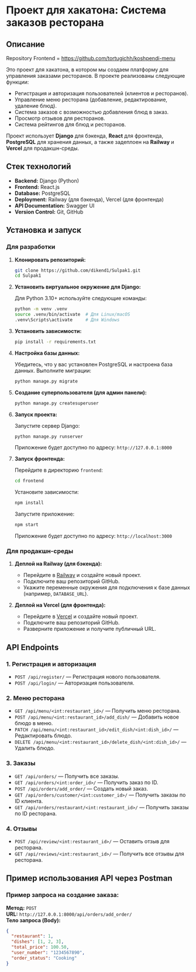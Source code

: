 # Проект для хакатона: Система заказов ресторана

## Описание

Repository Frontend = https://github.com/tortugichh/koshpendi-menu

Это проект для хакатона, в котором мы создаем платформу для управления заказами ресторанов. В проекте реализованы следующие функции:

- Регистрация и авторизация пользователей (клиентов и ресторанов).
- Управление меню ресторана (добавление, редактирование, удаление блюд).
- Система заказов с возможностью добавления блюд в заказ.
- Просмотр отзывов для ресторанов.
- Система рейтингов для блюд и ресторанов.
  
Проект использует **Django** для бэкенда, **React** для фронтенда, **PostgreSQL** для хранения данных, а также задеплоен на **Railway** и **Vercel** для продакшн-среды.

## Стек технологий

- **Backend:** Django (Python)
- **Frontend:** React.js
- **Database:** PostgreSQL
- **Deployment:** Railway (для бэкенда), Vercel (для фронтенда)
- **API Documentation:** Swagger UI
- **Version Control:** Git, GitHub

## Установка и запуск

### Для разработки

1. **Клонировать репозиторий:**

    ```bash
    git clone https://github.com/dikend1/Sulpak1.git
    cd Sulpak1
    ```

2. **Установить виртуальное окружение для Django:**

    Для Python 3.10+ используйте следующие команды:

    ```bash
    python -m venv .venv
    source .venv/bin/activate  # Для Linux/macOS
    .venv\Scripts\activate     # Для Windows
    ```

3. **Установить зависимости:**

    ```bash
    pip install -r requirements.txt
    ```

4. **Настройка базы данных:**

    Убедитесь, что у вас установлен PostgreSQL и настроена база данных. Выполните миграции:

    ```bash
    python manage.py migrate
    ```

5. **Создание суперпользователя (для админ панели):**

    ```bash
    python manage.py createsuperuser
    ```

6. **Запуск проекта:**

    Запустите сервер Django:

    ```bash
    python manage.py runserver
    ```

    Приложение будет доступно по адресу: `http://127.0.0.1:8000`

7. **Запуск фронтенда:**

    Перейдите в директорию `frontend`:

    ```bash
    cd frontend
    ```

    Установите зависимости:

    ```bash
    npm install
    ```

    Запустите приложение:

    ```bash
    npm start
    ```

    Приложение будет доступно по адресу: `http://localhost:3000`

### Для продакшн-среды

1. **Деплой на Railway (для бэкенда):**

    - Перейдите в [Railway](https://railway.app/) и создайте новый проект.
    - Подключите ваш репозиторий GitHub.
    - Укажите переменные окружения для подключения к базе данных (например, `DATABASE_URL`).

2. **Деплой на Vercel (для фронтенда):**

    - Перейдите в [Vercel](https://vercel.com/) и создайте новый проект.
    - Подключите ваш репозиторий GitHub.
    - Разверните приложение и получите публичный URL.

## API Endpoints

### 1. **Регистрация и авторизация**

- `POST /api/register/` — Регистрация нового пользователя.
- `POST /api/login/` — Авторизация пользователя.

### 2. **Меню ресторана**

- `GET /api/menu/<int:restaurant_id>/` — Получить меню ресторана.
- `POST /api/menu/<int:restaurant_id>/add_dish/` — Добавить новое блюдо в меню.
- `PATCH /api/menu/<int:restaurant_id>/edit_dish/<int:dish_id>/` — Редактировать блюдо.
- `DELETE /api/menu/<int:restaurant_id>/delete_dish/<int:dish_id>/` — Удалить блюдо.

### 3. **Заказы**

- `GET /api/orders/` — Получить все заказы.
- `GET /api/orders/<int:order_id>/` — Получить заказ по ID.
- `POST /api/orders/add_order/` — Создать новый заказ.
- `GET /api/orders/customer/<int:customer_id>/` — Получить заказы по ID клиента.
- `GET /api/orders/restaurant/<int:restaurant_id>/` — Получить заказы по ID ресторана.

### 4. **Отзывы**

- `POST /api/review/<int:restaurant_id>/` — Оставить отзыв для ресторана.
- `GET /api/reviews/<int:restaurant_id>/` — Получить все отзывы для ресторана.

## Пример использования API через Postman

### Пример запроса на создание заказа:
**Метод:** `POST`  
**URL:** `http://127.0.0.1:8000/api/orders/add_order/`  
**Тело запроса (Body):**

```json
{
  "restaurant": 1,
  "dishes": [1, 2, 3],
  "total_price": 100.50,
  "user_number": "1234567890",
  "order_status": "Cooking"
}
